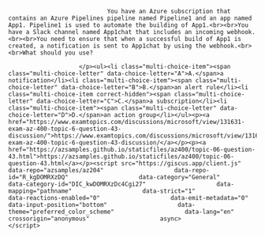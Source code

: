 <p class="card-text">
							
								You have an Azure subscription that contains an Azure Pipelines pipeline named Pipeline1 and an app named App1. Pipeline1 is used to automate the building of App1.<br><br>You have a Slack channel named App1chat that includes an incoming webhook.<br><br>You need to ensure that when a successful build of App1 is created, a notification is sent to App1chat by using the webhook.<br><br>What should you use?
							
						</p><ul><li class="multi-choice-item"><span class="multi-choice-letter" data-choice-letter="A">A.</span>a notification</li><li class="multi-choice-item"><span class="multi-choice-letter" data-choice-letter="B">B.</span>an alert rule</li><li class="multi-choice-item correct-hidden"><span class="multi-choice-letter" data-choice-letter="C">C.</span>a subscription</li><li class="multi-choice-item"><span class="multi-choice-letter" data-choice-letter="D">D.</span>an action group</li></ul><p><a href="https://www.examtopics.com/discussions/microsoft/view/131631-exam-az-400-topic-6-question-43-discussion/">https://www.examtopics.com/discussions/microsoft/view/131631-exam-az-400-topic-6-question-43-discussion/</a></p><p><a href="https://azsamples.github.io/staticfiles/az400/topic-06-question-43.html">https://azsamples.github.io/staticfiles/az400/topic-06-question-43.html</a></p><script src="https://giscus.app/client.js"                    data-repo="azsamples/az204"                    data-repo-id="R_kgDOMRXzDQ"                    data-category="General"                    data-category-id="DIC_kwDOMRXzDc4Cgi27"                    data-mapping="pathname"                    data-strict="1"                    data-reactions-enabled="0"                    data-emit-metadata="0"                    data-input-position="bottom"                    data-theme="preferred_color_scheme"                    data-lang="en"                    crossorigin="anonymous"                    async>                    </script>